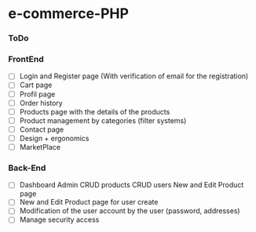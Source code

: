 # e-commerce-PHP
 


### ToDo


### FrontEnd
- [ ] Login and Register page (With verification of email for the registration)
- [ ] Cart page
- [ ] Profil page
- [ ] Order history
- [ ] Products page with the details of the products
- [ ] Product management by categories (filter systems)
- [ ] Contact page
- [ ] Design + ergonomics
- [ ] MarketPlace

### Back-End

- [ ] Dashboard Admin
        CRUD products
        CRUD users
        New and Edit Product page
- [ ] New and Edit Product page for user create
- [ ] Modification of the user account by the user (password, addresses)
- [ ] Manage security access
